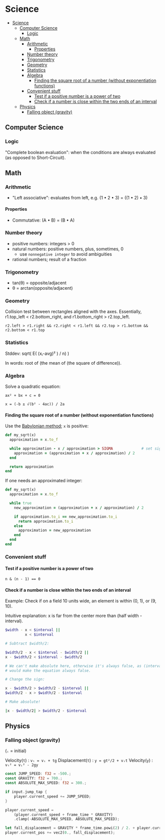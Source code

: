 # Science

- [Science](#science)
  - [Computer Science](#computer-science)
    - [Logic](#logic)
  - [Math](#math)
    - [Arithmetic](#arithmetic)
      - [Properties](#properties)
    - [Number theory](#number-theory)
    - [Trigonometry](#trigonometry)
    - [Geometry](#geometry)
    - [Statistics](#statistics)
    - [Algebra](#algebra)
      - [Finding the square root of a number (without exponentiation functions)](#finding-the-square-root-of-a-number-without-exponentiation-functions)
    - [Convenient stuff](#convenient-stuff)
      - [Test if a positive number is a power of two](#test-if-a-positive-number-is-a-power-of-two)
      - [Check if a number is close within the two ends of an interval](#check-if-a-number-is-close-within-the-two-ends-of-an-interval)
  - [Physics](#physics)
    - [Falling object (gravity)](#falling-object-gravity)

## Computer Science

### Logic

"Complete boolean evaluation": when the conditions are always evaluated (as opposed to Short-Circuit).

## Math

### Arithmetic

- "Left associative": evaluates from left, e.g. (1 • 2 • 3) = ((1 • 2) • 3)

#### Properties

- Commutative: (A • B) = (B • A)

### Number theory

- positive numbers: integers > 0
- natural numbers: positive numbers, plus, sometimes, 0
  - use `nonnegative integer` to avoid ambiguities
- rational numbers; result of a fraction

### Trigonometry

- tan(θ) = opposite/adjacent
- θ = arctan(opposite/adjacent)

### Geometry

Collision test between rectangles aligned with the axes. Essentially, r1.top_left < r2.bottom_right, and r1.bottom_right > r2.top_left.

```
r2.left > r1.right && r2.right < r1.left && r2.top > r1.bottom && r2.bottom < r1.top
```

### Statistics

Stddev: sqrt( Ε( (xᵢ-avg)² ) / n) )

In words: root of (the mean of (the square of difference)).

### Algebra

Solve a quadratic equation:

```
ax² + bx + c = 0

x = (-b ± √(b² - 4ac)) / 2a
```

#### Finding the square root of a number (without exponentiation functions)

Use the [Babylonian method](https://en.wikipedia.org/wiki/Methods_of_computing_square_roots#Babylonian_method); `x` is positive:

```rb
def my_sqrt(x)
  approximation = x.to_f

  while approximation - x / approximation > SIGMA             # set sigma as appropriate
    approximation = (approximation + x / approximation) / 2
  end

  return approximation
end
```

If one needs an approximated integer:

```rb
def my_sqrt(x)
  approximation = x.to_f

  while true
    new_approximation = (approximation + x / approximation) / 2

    if approximation.to_i == new_approximation.to_i
      return approximation.to_i
    else
      approximation = new_approximation
    end
  end
end
```

### Convenient stuff

#### Test if a positive number is a power of two

`n & (n - 1) == 0`

#### Check if a number is close within the two ends of an interval

Example: Check if on a field 10 units wide, an element is within (0, 1), or (9, 10).

Intuitive explanation: x is far from the center more than (half width - interval).

```sh
$width - x < $interval ||
         x < $interval

# Subtract $width/2:

$width/2 - x < $interval - $width/2 ||
x - $width/2 < $interval - $width/2

# We can't make absolute here, otherwise it's always false, as (interval - width/2) is negative, which
# would make the equation always false.

# Change the sign:

x - $width/2 > $width/2 - $interval ||
$width/2 - x > $width/2 - $interval

# Make absolute!

|x - $width/2| > $width/2 - $interval
```

## Physics

### Falling object (gravity)

(`ᵢ` = initial)

Velocity(`t`)     : `vₜ = vᵢ + tg`
Displacement(`t`) : `y = gt²/2 + vᵢt`
Velocity(`y`)     : `vₜ² = vᵢ² - 2gy`

```rs
const JUMP_SPEED: f32 = -500.;
const GRAVITY: f32 = 700.;
const ABSOLUTE_MAX_SPEED: f32 = 300.;

if input.jump_tap {
    player.current_speed += JUMP_SPEED;
}

player.current_speed =
    (player.current_speed + frame_time * GRAVITY)
    .clamp(-ABSOLUTE_MAX_SPEED, ABSOLUTE_MAX_SPEED);

let fall_displacement = GRAVITY * frame_time.powi(2) / 2. + player.current_speed * frame_time;
player.current_pos += vec2(0., fall_displacement);
```
